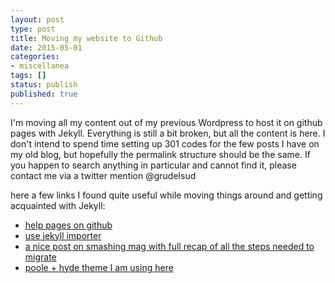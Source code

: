 ```yaml
---
layout: post
type: post
title: Moving my website to Github
date: 2015-05-01
categories:
- miscellanea
tags: []
status: publish
published: true
---
```


I'm moving all my content out of my previous Wordpress to host it on github pages with Jekyll. Everything is still a bit broken, but all the content is here. I don't intend to spend time setting up 301 codes for the few posts I have on my old blog, but hopefully the permalink structure should be the same. If you happen to search anything in particular and cannot find it, please contact me via a twitter mention @grudelsud

here a few links I found quite useful while moving things around and getting acquainted with Jekyll:

- [help pages on github](https://help.github.com/articles/using-jekyll-with-pages/)
- [use jekyll importer](http://import.jekyllrb.com/docs/wordpressdotcom/)
- [a nice post on smashing mag with full recap of all the steps needed to migrate](http://www.smashingmagazine.com/2014/08/01/build-blog-jekyll-github-pages/)
- [poole + hyde theme I am using here](https://github.com/poole/poole)
